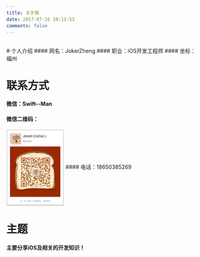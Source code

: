 ```yaml
---
title: 关于我
date: 2017-07-16 10:13:53
comments: false
---
```

<br/>
# 个人介绍
#### 网名：JokerZheng
#### 职业：iOS开发工程师
#### 坐标：福州

# 联系方式
#### 微信：Swift--Man
#### 微信二维码：
<img src="./images/WeChatQrCode.png" width = "30%" height = "30%" alt="微信二维码" align=center />
#### 电话：18650385269

# 主题
#### 主要分享iOS及相关的开发知识！
